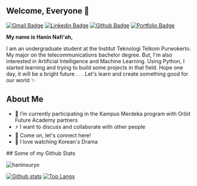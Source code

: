 ## Welcome, Everyone 👋
[![Gmail Badge](https://img.shields.io/badge/-haninnafiah@gmail.com-c14438?style=flat&logo=Gmail&logoColor=white&link=mailto:haninnafiah@gmail.com)](mailto:haninnafiah@gmail.com) 
[![Linkedin Badge](https://img.shields.io/badge/-www.linkedin.com/in/haninnafiah-0072b1?style=flat&logo=Linkedin&logoColor=white&link=https://www.linkedin.com/in/www.linkedin.com/in/haninnafiah/)](https://www.linkedin.com/in/www.linkedin.com/in/haninnafiah/) [![Github Badge](https://img.shields.io/badge/-haninsuryo-grey?style=flat&logo=github&logoColor=white&link=https://github.com/haninsuryo/)](https://www.github.com/haninsuryo/) [![Portfolio Badge](https://img.shields.io/badge/portfolio-web-blue?style=flat&link=https://medium.com/@hannnfh/)](https://medium.com/@hannnfh/) <p align='left'> **My name is Hanin Nafi'ah,**
  
  I am an undergraduate student at the Institut Teknologi Telkom Purwokerto. My major on the telecommunications bachelor degree. But, I'm also interested in Artificial Intelligence and Machine Learning. Using Python, I started learning and trying to build some projects in that field. Hope one day, it will be a bright future . . . Let's learn and create something good for our world :sparkles: 
  
## About Me
  
  - 🌱 I’m currently participating in the Kampus Merdeka program with Orbit Future Academy partners
  - ⚡ I want to discuss and collaborate with other people
  - 💬 Come on, let's connect here!
  - :information_desk_person: I love watching Korean's Drama 

  
  </p>
## Some of my Github Stats
<p align=left> <img src=https://komarev.com/ghpvc/?username=haninsuryo alt=haninsuryo /> </p>

[![Github stats](https://github-readme-stats.vercel.app/api?username=haninsuryo&show_icons=true&include_all_commits=true)](https://github.com/haninsuryo/github-readme-stats)
[![Top Langs](https://github-readme-stats.vercel.app/api/top-langs/?username=haninsuryo&layout=compact)](https://github.com/haninsuryo/github-readme-stats)
